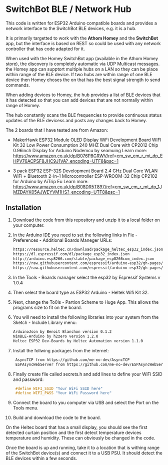 # SwitchBot BLE / Network Hub

This code is written for ESP32 Arduino compatible boards and provides a network interface to the SwitchBot BLE devices, e.g. it is a hub.

It is primarily targetted to work with the **Athom Homey** and the **SwitchBot** app, but the interface is based on REST so could be used with any network controller that has code adapted for it.

When used with the Homey SwitchBot app (available in the Athom Homey store), the discovery is completely automatic via UDP Multicast messages.
the Homey app can supptort multiple hubs on a LAN so they can be place within range of the BLE device.
If two hubs are within range of one BLE device then Homey choses the on that has the best signal strength to send commands.

When adding devices to Homey, the hub provides a list of BLE devices that it has detected so that you can add devices that are not normally within range of Homey.

The hub constantly scans the BLE frequencies to provide continuous status updates of the BLE devicess and posts any changes back to Homey.

The 2 boards that I have tested are from Amazon:

* MakerHawk ESP32 Module OLED Display WiFi Development Board WIFI Kit 32 Low Power Consumption 240 MHZ Dual Core with CP2012 Chip 0.96inch Display for Arduino Nodemcu
by seamuing 
Learn more: https://www.amazon.co.uk/dp/B076P8GRWV/ref=cm_sw_em_r_mt_dp_EHPV76ACPSF8JHC9J1VA?_encoding=UTF8&psc=1 

* 3 pack ESP32 ESP-32S Development Board 2.4 GHz Dual Core WLAN WiFi + Bluetooth 2-In-1 Microcontroller ESP-WROOM-32 Chip CP2102 for Arduino
by AiTrip Eu 
Learn more: https://www.amazon.co.uk/dp/B08DR5T897/ref=cm_sw_em_r_mt_dp_1JMZDAYK05AJWEYVM1HS?_encoding=UTF8&psc=1

## Installation

1. Download the code from this repository and unzip it to a local folder on your computer.
2. In the Arduino IDE you need to set the following links in Fie - Preferences - Additional Boards Maneger URLs:

    ```html
    https://resource.heltec.cn/download/package_heltec_esp32_index.json
    https://dl.espressif.com/dl/package_esp32_index.json
    http://arduino.esp8266.com/stable/package_esp8266com_index.json
    https://raw.githubusercontent.com/espressif/arduino-esp32/gh-pages/package_esp32_index.json
    https://raw.githubusercontent.com/espressif/arduino-esp32/gh-pages/package_esp32_dev_index.json
    ```

3. In the Tools - Boards manager select the esp32 by Espressif Systems v 1.0.4
4. Then select the board type as ESP32 Arduino - Heltek Wifi Kit 32.
5. Next, change the To0ls - Partion Scheme to Huge App. This allows the programs size to fit on the board.
6. You will need to install the following libraries into your system from the Sketch - Include Library menu:

    ```html
    ArduinoJson by Benoit Blanchon version 0.1.2
    NimBLE-Arduino by h2zero version 1.2.0
    Heltec ESP32 Dev-Boards by Heltec Automation version 1.1.0
    ```

7. Install the follwing packages from the internet:

   ```html
    AsyncTCP from https://github.com/me-no-dev/AsyncTCP
    ESPAsyncWebServer from https://github.com/me-no-dev/ESPAsyncWebServer
   ```

8. Finally create file called secrets.h and add lines to define your WiFi SSID and password:

   ```c
    #define WIFI_SSID "Your WiFi SSID here"
    #define WIFI_PASS "Your WiFi Password here"
   ```

9. Connect the board to you computer via USB and select the Port on the Tools menu.

10. Build and download the code to the board.

On the Heltec board that has a small display, you should see the first detected curtain position and the first detect temperature devices temperature and humidity. These can obviously be changed in the code.

Once the board is up and running, take it to a location that is withing range of the SwitchBot device(s) and connect it to a USB PSU. It should detect the BLE devices within a few seconds.
